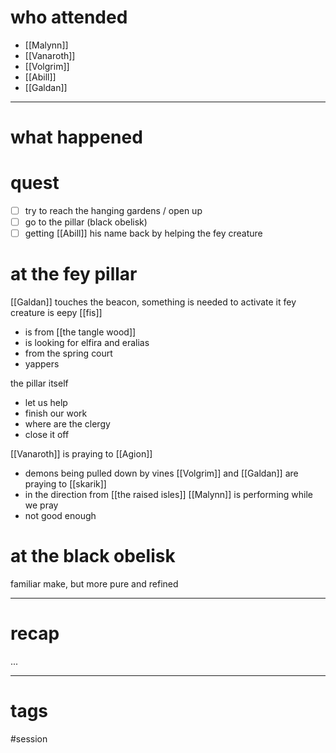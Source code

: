 # who attended

- [[Malynn]]
- [[Vanaroth]]
- [[Volgrim]]
- [[Abill]]
- [[Galdan]]

---
# what happened

# quest
- [ ] try to reach the hanging gardens / open up 
- [ ] go to the pillar (black obelisk)
- [ ] getting [[Abill]] his name back by helping the fey creature

# at the fey pillar
[[Galdan]] touches the beacon, something is needed to activate it
fey creature is eepy [[fis]]
- is from [[the tangle wood]]
- is looking for elfira and eralias
- from the spring court
- yappers

the pillar itself
- let us help
- finish our work
- where are the clergy
- close it off

[[Vanaroth]] is praying to [[Agion]]
- demons being pulled down by vines
[[Volgrim]] and [[Galdan]] are praying to [[skarik]]
- in the direction from [[the raised isles]] 
[[Malynn]] is performing while we pray
- not good enough

# at the black obelisk
familiar make, but more pure and refined


---
# recap

...

---
# tags

#session